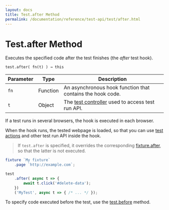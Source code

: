 ```yaml
---
layout: docs
title: Test.after Method
permalink: /documentation/reference/test-api/test/after.html
---
```

# Test.after Method

Executes the specified code after the test finishes (the *after* test hook).

```text
test.after( fn(t) ) → this
```

Parameter | Type     | Description
--------- | -------- | ---------------------------------------------------------------------------
`fn`      | Function | An asynchronous hook function that contains the hook code.
`t`       | Object   | The [test controller](../testcontroller/README.md) used to access test run API.

If a test runs in several browsers, the hook is executed in each browser.

When the hook runs, the tested webpage is loaded, so that you can use [test actions](../../../guides/basic-guides/interact-with-the-page.md) and other test run API inside the hook.

> If `test.after` is specified, it overrides the corresponding
> [fixture.after](../fixture/after.md), so that the latter is not executed.

```js
fixture `My fixture`
    .page `http://example.com`;

test
    .after( async t => {
        await t.click('#delete-data');
    })
    ('MyTest', async t => { /* ... */ });
```

To specify code executed before the test, use the [test.before](before.md) method.
